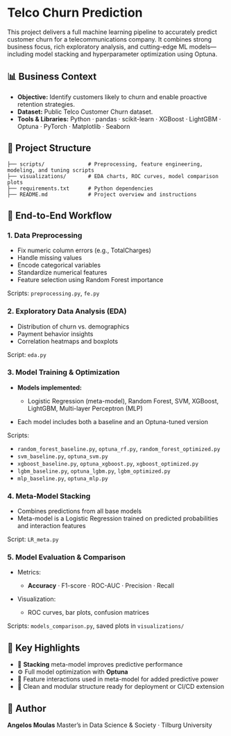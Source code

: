 # Telco Churn Prediction

This project delivers a full machine learning pipeline to accurately predict customer churn for a telecommunications company. It combines strong business focus, rich exploratory analysis, and cutting-edge ML models—including model stacking and hyperparameter optimization using Optuna.

## 📊 Business Context

* **Objective:** Identify customers likely to churn and enable proactive retention strategies.
* **Dataset:** Public Telco Customer Churn dataset.
* **Tools & Libraries:** Python · pandas · scikit-learn · XGBoost · LightGBM · Optuna · PyTorch · Matplotlib · Seaborn

## 📁 Project Structure

```
├── scripts/              # Preprocessing, feature engineering, modeling, and tuning scripts
├── visualizations/       # EDA charts, ROC curves, model comparison plots
├── requirements.txt      # Python dependencies
├── README.md             # Project overview and instructions
```

## 🔁 End-to-End Workflow

### 1. Data Preprocessing

* Fix numeric column errors (e.g., TotalCharges)
* Handle missing values
* Encode categorical variables
* Standardize numerical features
* Feature selection using Random Forest importance

Scripts: `preprocessing.py`, `fe.py`

### 2. Exploratory Data Analysis (EDA)

* Distribution of churn vs. demographics
* Payment behavior insights
* Correlation heatmaps and boxplots

Script: `eda.py`

### 3. Model Training & Optimization

* **Models implemented:**

  * Logistic Regression (meta-model), Random Forest, SVM, XGBoost, LightGBM, Multi-layer Perceptron (MLP)
* Each model includes both a baseline and an Optuna-tuned version

Scripts:

* `random_forest_baseline.py`, `optuna_rf.py`, `random_forest_optimized.py`
* `svm_baseline.py`, `optuna_svm.py`
* `xgboost_baseline.py`, `optuna_xgboost.py`, `xgboost_optimized.py`
* `lgbm_baseline.py`, `optuna_lgbm.py`, `lgbm_optimized.py`
* `mlp_baseline.py`, `optuna_mlp.py`

### 4. Meta-Model Stacking

* Combines predictions from all base models
* Meta-model is a Logistic Regression trained on predicted probabilities and interaction features

Script: `LR_meta.py`

### 5. Model Evaluation & Comparison

* Metrics:

  * **Accuracy** · F1-score · ROC-AUC · Precision · Recall
* Visualization:

  * ROC curves, bar plots, confusion matrices

Scripts: `models_comparison.py`, saved plots in `visualizations/`

## 🌟 Key Highlights

* 🔄 **Stacking** meta-model improves predictive performance
* ⚙️ Full model optimization with **Optuna**
* 🧠 Feature interactions used in meta-model for added predictive power
* 🧱 Clean and modular structure ready for deployment or CI/CD extension

## 👤 Author

**Angelos Moulas**
Master’s in Data Science & Society · Tilburg University
